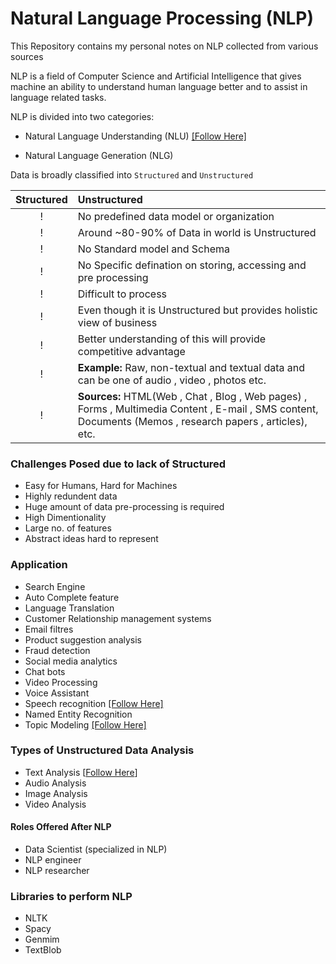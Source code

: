 # Natural Language Processing (NLP)
This Repository contains my personal notes on NLP collected from various sources

NLP is a field of Computer Science and Artificial Intelligence that gives machine an ability to understand human language better and to assist in language related tasks.

NLP is divided into two categories:

- Natural Language Understanding (NLU) [[Follow Here]](https://github.com/MominAhmedShaikh/Natural-Language-Processing/tree/main/Natural%20Language%20Understanding)

- Natural Language Generation (NLG)


Data is broadly classified into `Structured` and `Unstructured`


| Structured | Unstructured   |
| :--------: | :------- | 
| ! | No predefined data model or organization |
| ! | Around ~80-90% of Data in world is Unstructured |
| ! | No Standard model and Schema |
| ! | No Specific defination on storing, accessing and pre processing |
| ! | Difficult to process |
| ! | Even though it is Unstructured but provides holistic view of business|
| ! | Better understanding of this will provide competitive advantage |
| ! | **Example:** Raw, non-textual and textual data and can be one of audio , video , photos etc. |
| ! | **Sources:** HTML(Web , Chat , Blog , Web pages) , Forms , Multimedia Content , E-mail , SMS content, Documents (Memos , research papers , articles), etc.|

### Challenges Posed due to lack of Structured
- Easy for Humans, Hard for Machines
- Highly redundent data
- Huge amount of data pre-processing is required
- High Dimentionality
- Large no. of features
- Abstract ideas hard to represent

### Application
- Search Engine
- Auto Complete feature
- Language Translation
- Customer Relationship management systems
- Email filtres
- Product suggestion analysis
- Fraud detection
- Social media analytics
- Chat bots
- Video Processing
- Voice Assistant
- Speech recognition  [[Follow Here]](https://github.com/MominAhmedShaikh/Natural-Language-Processing/tree/main/Speech%20Recognition)
- Named Entity Recognition
- Topic Modeling [[Follow Here]](https://github.com/MominAhmedShaikh/Natural-Language-Processing/tree/main/Topic%20Modeling)

### Types of Unstructured Data Analysis
- Text Analysis [[Follow Here](https://github.com/MominAhmedShaikh/Natural-Language-Processing/tree/main/Text%20Classification)]
- Audio Analysis
- Image Analysis
- Video Analysis

#### Roles Offered After NLP
- Data Scientist (specialized in NLP)
- NLP engineer
- NLP researcher

### Libraries to perform NLP
- NLTK
- Spacy
- Genmim
- TextBlob
